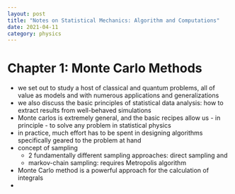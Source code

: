 ```yaml
---
layout: post
title: "Notes on Statistical Mechanics: Algorithm and Computations"
date: 2021-04-11
category: physics
---
```


# Chapter 1: Monte Carlo Methods 
- we set out to study a host of classical and quantum problems, all of value as models and with numerous applications and generalizations 
- we also discuss the basic principles of statistical data analysis: how to extract results from well-behaved simulations 
- Monte carlos is extremely general, and the basic recipes allow us - in principle - to solve any problem in statistical physics
- in practice, much effort has to be spent in designing algorithms specifically geared to the problem at hand 
- concept of sampling 
    - 2 fundamentally different sampling approaches: direct sampling and 
    - markov-chain sampling: requires Metropolis algorithm 
- Monte Carlo method is a powerful approach for the calculation of integrals
- 

